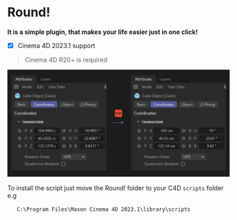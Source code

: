 # Round! 
**It is a simple plugin, that makes your life easier just in one click!**  
- [x] Cinema 4D 2023.1 support 
> Cinema 4D R20+ is required 

![Demo](res/round_pic.jpg)

To install the script just move the Round! folder to your C4D `scripts` folder    
e.g
```
   C:\Program Files\Maxon Cinema 4D 2023.1\library\scripts
```
 
